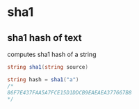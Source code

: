 # sha1

## sha1 hash of text

computes sha1 hash of a string

```csharp
string sha1(string source)
```

```csharp
string hash = sha1("a")
/*
86F7E437FAA5A7FCE15D1DDCB9EAEAEA377667B8
*/
```
